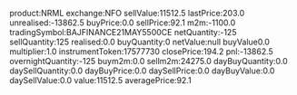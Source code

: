 product:NRML
exchange:NFO
sellValue:11512.5
lastPrice:203.0
unrealised:-13862.5
buyPrice:0.0
sellPrice:92.1
m2m:-1100.0
tradingSymbol:BAJFINANCE21MAY5500CE
netQuantity:-125
sellQuantity:125
realised:0.0
buyQuantity:0
netValue:null
buyValue0.0
multiplier:1.0
instrumentToken:17577730
closePrice:194.2
pnl:-13862.5
overnightQuantity:-125
buym2m:0.0
sellm2m:24275.0
dayBuyQuantity:0.0
daySellQuantity:0.0
dayBuyPrice:0.0
daySellPrice:0.0
dayBuyValue:0.0
daySellValue:0.0
value:11512.5
averagePrice:92.1